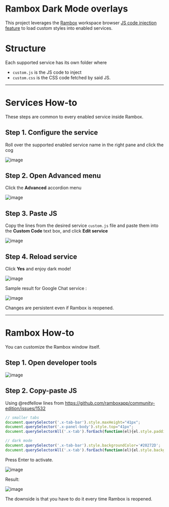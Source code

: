 # Rambox Dark Mode overlays

This project leverages the [Rambox](https://rambox.app) workspace browser [JS code injection feature](https://github.com/ramboxapp/community-edition/wiki/Inject-JavaScript-Code) to load custom styles into enabled services.

# Structure

Each supported service has its own folder where 
- `custom.js` is the JS code to inject
-  `custom.css` is the CSS code fetched by said JS.

---

# Services How-to

These steps are common to every enabled service inside Rambox.

## Step 1. Configure the service

Roll over the supported enabled service name in the right pane and click the cog

![image](https://user-images.githubusercontent.com/17506424/115804300-057e5080-a3e3-11eb-919b-d0e1b80bcf27.png)


## Step 2. Open Advanced menu

Click the **Advanced** accordion menu

![image](https://user-images.githubusercontent.com/17506424/115804451-4fffcd00-a3e3-11eb-81e6-003d63be615c.png)


## Step 3. Paste JS

Copy the lines from the desired service `custom.js` file and paste them into the **Custom Code** text box, and click **Edit service**

![image](https://user-images.githubusercontent.com/17506424/115804591-96edc280-a3e3-11eb-955f-0acf6c3ce9c6.png)


## Step 4. Reload service

Click **Yes** and enjoy dark mode!

![image](https://user-images.githubusercontent.com/17506424/115804624-a53bde80-a3e3-11eb-98a2-8fe4568f51c9.png)

Sample result for Google Chat service :

![image](https://user-images.githubusercontent.com/17506424/115805872-1aa8ae80-a3e6-11eb-8826-c72b50fc0dd1.png)

Changes are persistent even if Rambox is reopened.

---

# Rambox How-to

You can customize the Rambox window itself.

## Step 1. Open developer tools

![image](https://user-images.githubusercontent.com/17506424/115805190-c4873b80-a3e4-11eb-9e02-07810c95a4f7.png)


## Step 2. Copy-paste JS

Using @redfellow lines from https://github.com/ramboxapp/community-edition/issues/1532

```js
// smaller tabs
document.querySelector('.x-tab-bar').style.maxHeight="41px";
document.querySelector('.x-panel-body').style.top="41px";
document.querySelectorAll('.x-tab').forEach(function(el){el.style.padding='4px';});

// dark mode
document.querySelector('.x-tab-bar').style.backgroundColor='#20272D';
document.querySelectorAll('.x-tab').forEach(function(el){el.style.backgroundColor='#40474D';});
```

Press Enter to activate.

![image](https://user-images.githubusercontent.com/17506424/115805258-dff24680-a3e4-11eb-9f97-425ce2d98a53.png)

Result:

![image](https://user-images.githubusercontent.com/17506424/115805385-2647a580-a3e5-11eb-9abd-cea8c34d9596.png)

The downside is that you have to do it every time Rambox is reopened.
